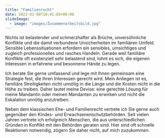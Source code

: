 ```yaml
---
title: "Familienrecht"
date: 2023-01-08T10:41:03+06:00
slideImage:
  - image: "images/Zusammenarbeitsbild.jpg"
---
```


Nichts ist belastender und schmerzhafter als Brüche, unversöhnliche Konflikte und die damit verbundene Unsicherheiten im familiären Umfeld. Sensible Lebenssituationen erfordern ein sensibles, umsichtiges und zugleich professionelles und rasches Handeln. Gerade weil familiäre Konflikte oft existenziell sehr belastend sind, lohnt es sich, die eigenen Interessen in erfahrene und besonnene Hände zu legen.

Ich berate Sie gerne umfassend und lege mit Ihnen gemeinsam eine Strategie fest, die Ihren Interessen gerecht wird. Mein Anliegen ist es, familiäre Streitigkeiten nicht unnötig in die Länge und die Kosten nicht in die Höhe zu treiben. Daher lautet meine Devise: eine gerechte Lösung für meine Mandantin oder meinen Mandanten zu erwirken und nicht die Eskalation unnötig anzutreiben.

Neben dem klassischen Ehe- und Familienrecht vertrete ich Sie gerne auch gegenüber den Kindes- und Erwachsenenschutzbehörden. Seit vielen Jahren vertrete ich erfolgreich Menschen, die aus unterschiedlichen Gründen in Konflikt mit den Behörden geraten sind. Hier sind oft schnelle Reaktionen notwendig, zögern Sie daher nicht, auf mich zuzukommen.

